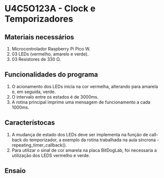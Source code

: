 # U4C5O123A - Clock e Temporizadores

## Materiais necessários
1) Microcontrolador Raspberry Pi Pico W.
2) 03 LEDs (vermelho, amarelo e verde).
3) 03 Resistores de 330 Ω.

## Funcionalidades do programa

1) O acionamento dos LEDs inicia na
cor vermelha, alterando para amarela e, em seguida, verde.
2) O intervalo entre os estados é de 3000ms.
4) A rotina principal imprime uma mensagem de funcionamento a cada 1000ms.

## Característocas
1) A mudança de estado dos LEDs deve ser implementa na função
de call-back do temporizador, a exemplo da rotina trabalhada na
aula síncrona - repeating_timer_callback().
2) Para utilizar o sinal de cor amarela na placa BitDogLab, foi necessaria a utilização dos LEDS vermelho e verde.

## Ensaio
<url>